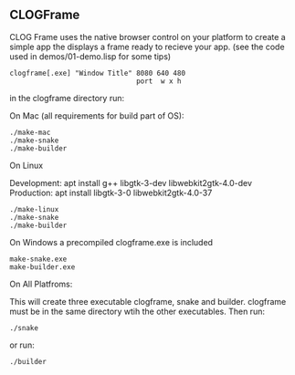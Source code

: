 ## CLOGFrame

CLOG Frame uses the native browser control on your platform to create
a simple app the displays a frame ready to recieve your app. (see
the code used in demos/01-demo.lisp for some tips)

```
clogframe[.exe] "Window Title" 8080 640 480
                               port  w x h
```

in the clogframe directory run:


On Mac (all requirements for build part of OS):
```
./make-mac
./make-snake
./make-builder
```
On Linux

Development: apt install g++ libgtk-3-dev libwebkit2gtk-4.0-dev
Production: apt install libgtk-3-0 libwebkit2gtk-4.0-37
```
./make-linux
./make-snake
./make-builder
```
On Windows a precompiled clogframe.exe is included
```
make-snake.exe
make-builder.exe
```

On All Platfroms:

This will create three executable clogframe, snake and builder. clogframe
must be in the same directory wtih the other executables. Then
run:
```
./snake
```
or
run:
```
./builder
```
